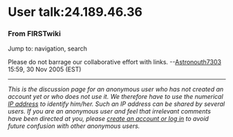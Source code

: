 # User talk:24.189.46.36

### From FIRSTwiki

Jump to: navigation, search

Please do not barrage our collaborative effort with links.
--[Astronouth7303](User:Astronouth7303 "User:Astronouth7303" )
15:59, 30 Nov 2005 (EST)

* * *

_This is the discussion page for an anonymous user who has not created an
account yet or who does not use it. We therefore have to use the numerical [IP
address](http://www.wikipedia.org/wiki/IP_address "wikipedia:IP_address" ) to
identify him/her. Such an IP address can be shared by several users. If you
are an anonymous user and feel that irrelevant comments have been directed at
you, please [create an account or log in](Special:Userlogin
"Special:Userlogin" ) to avoid future confusion with other anonymous users._


